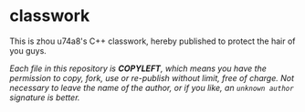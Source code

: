 # classwork
This is zhou u74a8's C++ classwork, hereby published to protect the hair of you guys.

*Each file in this repository is **COPYLEFT**, which means you have the permission to copy, fork, use or re-publish without limit, free of charge.
Not necessary to leave the name of the author, or if you like, an `unknown author` signature is better.*
